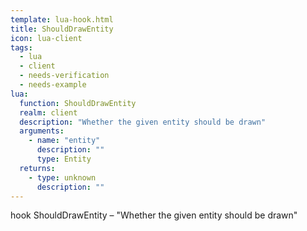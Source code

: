 ```yaml
---
template: lua-hook.html
title: ShouldDrawEntity
icon: lua-client
tags:
  - lua
  - client
  - needs-verification
  - needs-example
lua:
  function: ShouldDrawEntity
  realm: client
  description: "Whether the given entity should be drawn"
  arguments:
    - name: "entity"
      description: ""
      type: Entity
  returns:
    - type: unknown
      description: ""
---
```


<div class="lua__search__keywords">
hook ShouldDrawEntity &#x2013; "Whether the given entity should be drawn"
</div>
